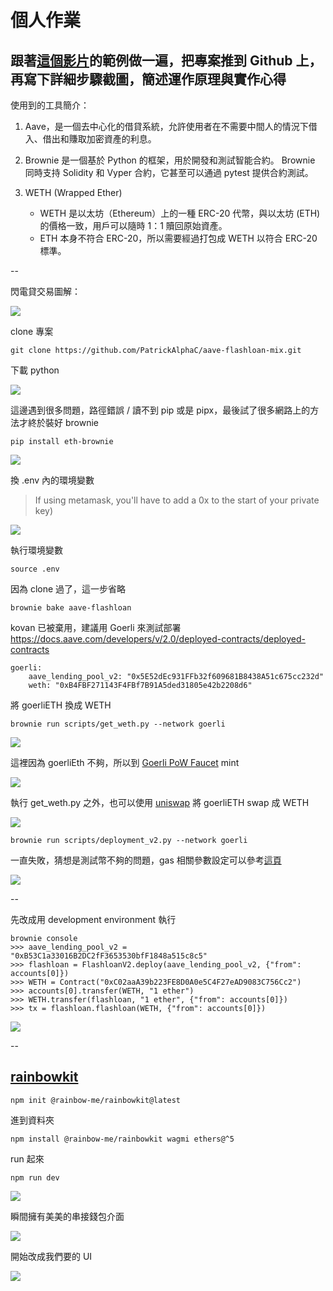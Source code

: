 # 個人作業


## 跟著[這個影片](https://youtu.be/Aw7yvGFtOvI)的範例做一遍，把專案推到 Github 上，再寫下詳細步驟截圖，簡述運作原理與實作心得

使用到的工具簡介：

1. Aave，是一個去中心化的借貸系統，允許使用者在不需要中間人的情況下借入、借出和賺取加密資產的利息。

2. Brownie 是一個基於 Python 的框架，用於開發和測試智能合約。 Brownie 同時支持 Solidity 和 Vyper 合約，它甚至可以通過 pytest 提供合約測試。

3. WETH (Wrapped Ether)
    * WETH 是以太坊（Ethereum）上的一種 ERC-20 代幣，與以太坊 (ETH) 的價格一致，用戶可以隨時 1：1 贖回原始資產。
    * ETH 本身不符合 ERC-20，所以需要經過打包成 WETH 以符合 ERC-20 標準。


--

閃電貸交易圖解：

![](https://i.imgur.com/I3VQN8F.png)


clone 專案

```
git clone https://github.com/PatrickAlphaC/aave-flashloan-mix.git
```


下載 python

![](https://i.imgur.com/NWyuZt9.png)


這邊遇到很多問題，路徑錯誤 / 讀不到 pip 或是 pipx，最後試了很多網路上的方法才終於裝好 brownie

```
pip install eth-brownie
```

![](https://i.imgur.com/5hGkDWQ.png)


換 .env 內的環境變數

> If using metamask, you'll have to add a 0x to the start of your private key)

![](https://i.imgur.com/8fk3Ltl.jpg)

執行環境變數
```
source .env
```

因為 clone 過了，這一步省略

```
brownie bake aave-flashloan
```
kovan 已被棄用，建議用 Goerli 來測試部署
https://docs.aave.com/developers/v/2.0/deployed-contracts/deployed-contracts

```
goerli:
    aave_lending_pool_v2: "0x5E52dEc931FFb32f609681B8438A51c675cc232d"
    weth: "0xB4FBF271143F4FBf7B91A5ded31805e42b2208d6"
```

將 goerliETH 換成 WETH

```
brownie run scripts/get_weth.py --network goerli
```

![](https://i.imgur.com/vHooQSD.png)

這裡因為 goerliEth 不夠，所以到 [Goerli PoW Faucet](https://goerli-faucet.pk910.de/) mint

![](https://i.imgur.com/ball15b.png)

執行 get_weth.py 之外，也可以使用 [uniswap](https://app.uniswap.org/#/swap?chain=mainnet) 將 goerliETH swap 成 WETH

![](https://i.imgur.com/SdcNuNL.png)

```
brownie run scripts/deployment_v2.py --network goerli  
```

一直失敗，猜想是測試幣不夠的問題，gas 相關參數設定可以參考[這頁](https://eth-brownie.readthedocs.io/en/stable/config.html#gas_price)

![](https://i.imgur.com/XnvqQnS.png)
 
 
 --

先改成用 development environment 執行

```
brownie console
>>> aave_lending_pool_v2 = "0xB53C1a33016B2DC2fF3653530bfF1848a515c8c5"
>>> flashloan = FlashloanV2.deploy(aave_lending_pool_v2, {"from": accounts[0]})
>>> WETH = Contract("0xC02aaA39b223FE8D0A0e5C4F27eAD9083C756Cc2")
>>> accounts[0].transfer(WETH, "1 ether")
>>> WETH.transfer(flashloan, "1 ether", {"from": accounts[0]})
>>> tx = flashloan.flashloan(WETH, {"from": accounts[0]})
```

![](https://i.imgur.com/zyf9qWb.png)


--


## [rainbowkit](https://www.rainbowkit.com/docs/installation)
```
npm init @rainbow-me/rainbowkit@latest
```

進到資料夾
```
npm install @rainbow-me/rainbowkit wagmi ethers@^5
```

run 起來
```
npm run dev
```
![](https://i.imgur.com/cl5Nvhs.png)

瞬間擁有美美的串接錢包介面

![](https://i.imgur.com/UZQwEam.png)

開始改成我們要的 UI

![](https://i.imgur.com/0zRmwlj.png)

